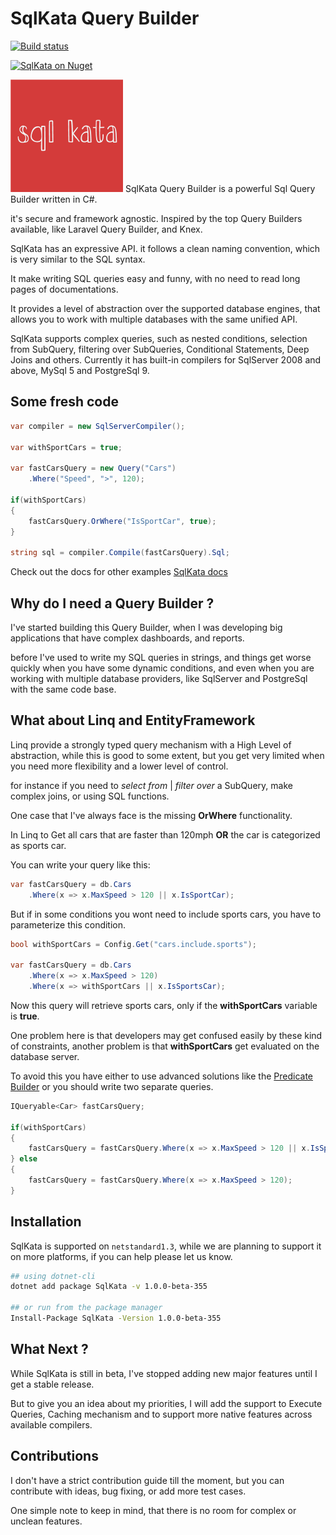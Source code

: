 # SqlKata Query Builder

[![Build status](https://ci.appveyor.com/api/projects/status/bh022c0ol5u6s41p?svg=true)](https://ci.appveyor.com/project/ahmad-moussawi/querybuilder)

[![SqlKata on Nuget](https://img.shields.io/nuget/vpre/SqlKata.svg)](https://www.nuget.org/packages/SqlKata)

<img src="/logo.png?raw=true" width="180" height="180" />
SqlKata Query Builder is a powerful Sql Query Builder written in C#. 

it's secure and framework agnostic. Inspired by the top Query Builders available, like Laravel Query Builder, and Knex. 

SqlKata has an expressive API. it follows a clean naming convention, which is very similar to the SQL syntax.

It make writing SQL queries easy and funny, with no need to read long pages of documentations. 

It provides a level of abstraction over the supported database engines, that allows you to work with multiple databases with the same unified API.

SqlKata supports complex queries, such as nested conditions, selection from SubQuery, filtering over SubQueries, Conditional Statements, Deep Joins and others. Currently it has built-in compilers for SqlServer 2008 and above, MySql 5 and PostgreSql 9.

## Some fresh code
```cs
var compiler = new SqlServerCompiler();

var withSportCars = true;

var fastCarsQuery = new Query("Cars")
    .Where("Speed", ">", 120);

if(withSportCars) 
{
    fastCarsQuery.OrWhere("IsSportCar", true);
}

string sql = compiler.Compile(fastCarsQuery).Sql;
```

Check out the docs for other examples [SqlKata docs](http://sqlkata.vivida-apps.com)

## Why do I need a Query Builder ?
I've started building this Query Builder, when I was developing big applications that have complex dashboards, and reports.

before I've used to write my SQL queries in strings, and things get worse quickly when you have some dynamic conditions, and even when you are working with multiple database providers, like SqlServer and PostgreSql with the same code base.

## What about Linq and EntityFramework
Linq provide a strongly typed query mechanism with a High Level of abstraction, while this is good to some extent, but you get very limited when you need more flexibility and a lower level of control.

for instance if you need to *select from* | *filter over* a SubQuery, make complex joins, or using SQL functions.

One case that I've always face is the missing **OrWhere** functionality.

In Linq to Get all cars that are faster than 120mph **OR** the car is categorized as sports car.

You can write your query like this: 

```cs
var fastCarsQuery = db.Cars
    .Where(x => x.MaxSpeed > 120 || x.IsSportCar);
```

But if in some conditions you wont need to include sports cars, you have to parameterize this condition.

```cs
bool withSportCars = Config.Get("cars.include.sports");

var fastCarsQuery = db.Cars
    .Where(x => x.MaxSpeed > 120)
    .Where(x => withSportCars || x.IsSportsCar);
```

Now this query will retrieve sports cars, only if the **withSportCars** variable is **true**.

One problem here is that developers may get confused easily by these kind of constraints, another problem is that **withSportCars** get evaluated on the database server. 

To avoid this you have either to use advanced solutions like the [Predicate Builder](http://www.albahari.com/nutshell/predicatebuilder.aspx) or you should write two separate queries.

```cs
IQueryable<Car> fastCarsQuery;

if(withSportCars)
{
    fastCarsQuery = fastCarsQuery.Where(x => x.MaxSpeed > 120 || x.IsSportsCar);
} else 
{
    fastCarsQuery = fastCarsQuery.Where(x => x.MaxSpeed > 120);
}
```

## Installation
SqlKata is supported on `netstandard1.3`, while we are planning to support it on more platforms, if you can help please let us know.

```bash
## using dotnet-cli
dotnet add package SqlKata -v 1.0.0-beta-355

## or run from the package manager
Install-Package SqlKata -Version 1.0.0-beta-355
```

## What Next ?
While SqlKata is still in beta, I've stopped adding new major features until I get a stable release.

But to give you an idea about my priorities, I will add the support to Execute Queries, Caching mechanism and to support more native features across available compilers. 

## Contributions
I don't have a strict contribution guide till the moment, but you can contribute with ideas, bug fixing, or add more test cases.

One simple note to keep in mind, that there is no room for complex or unclean features.


